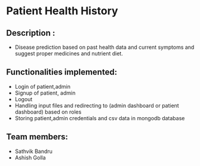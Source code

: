 # Patient Health History
## Description : 
- Disease prediction based on past health data and current symptoms and suggest proper medicines and nutrient diet.
## Functionalities implemented:
- Login of patient,admin 
- Signup of patient, admin
- Logout 
- Handling input files and redirecting to (admin dashboard or patient dashboard) based on roles
- Storing patient,admin credentials and csv data in mongodb database
## Team members:
- Sathvik Bandru
- Ashish Golla

